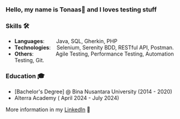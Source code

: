 ### Hello, my name is Tonaas👋 and I loves testing stuff
<!-- **Curriculum Vitae**: [cv.pdf](https://github.com/dayyass/dayyass/blob/main/cv.pdf) -->

### Skills 🛠️
- **Languages**:&nbsp;&nbsp;&nbsp;&nbsp;&nbsp;&nbsp;&nbsp; Java, SQL, Gherkin, PHP
- **Technologies**:  &nbsp;&nbsp;  Selenium, Serenity BDD, RESTful API, Postman.
- **Others**: &nbsp;&nbsp;&nbsp;&nbsp;&nbsp;&nbsp;&nbsp;&nbsp;&nbsp;&nbsp;&nbsp;&nbsp;&nbsp; Agile Testing, Performance Testing, Automation Testing, Git.

### Education 🎓
- [Bachelor's Degree] @ Bina Nusantara University (2014 - 2020)
- Alterra Academy ( April 2024 - July 2024)

More information in my [LinkedIn](https://www.linkedin.com/in/tonaaskalesaran/) 🚀

